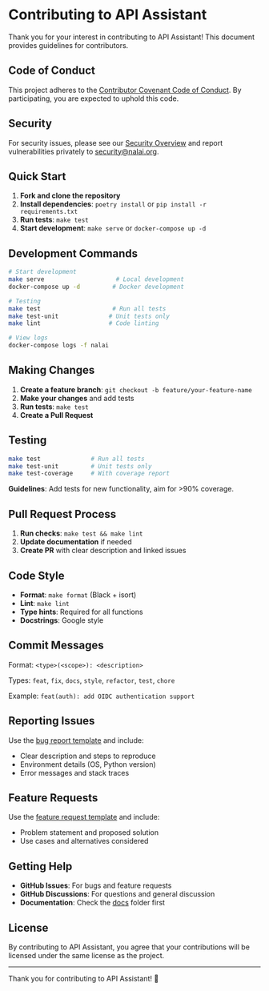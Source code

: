 # Contributing to API Assistant

Thank you for your interest in contributing to API Assistant! This document provides guidelines for contributors.

## Code of Conduct

This project adheres to the [Contributor Covenant Code of Conduct](CODE_OF_CONDUCT.md). By participating, you are expected to uphold this code.

## Security

For security issues, please see our [Security Overview](docs/security.md) and report vulnerabilities privately to [security@nalai.org](mailto:security@nalai.org).

## Quick Start

1. **Fork and clone the repository**
2. **Install dependencies**: `poetry install` or `pip install -r requirements.txt`
3. **Run tests**: `make test`
4. **Start development**: `make serve` or `docker-compose up -d`

## Development Commands

```bash
# Start development
make serve                    # Local development
docker-compose up -d         # Docker development

# Testing
make test                    # Run all tests
make test-unit              # Unit tests only
make lint                   # Code linting

# View logs
docker-compose logs -f nalai
```

## Making Changes

1. **Create a feature branch**: `git checkout -b feature/your-feature-name`
2. **Make your changes** and add tests
3. **Run tests**: `make test`
4. **Create a Pull Request**

## Testing

```bash
make test              # Run all tests
make test-unit         # Unit tests only
make test-coverage     # With coverage report
```

**Guidelines**: Add tests for new functionality, aim for >90% coverage.

## Pull Request Process

1. **Run checks**: `make test && make lint`
2. **Update documentation** if needed
3. **Create PR** with clear description and linked issues

## Code Style

- **Format**: `make format` (Black + isort)
- **Lint**: `make lint`
- **Type hints**: Required for all functions
- **Docstrings**: Google style

## Commit Messages

Format: `<type>(<scope>): <description>`

Types: `feat`, `fix`, `docs`, `style`, `refactor`, `test`, `chore`

Example: `feat(auth): add OIDC authentication support`

## Reporting Issues

Use the [bug report template](.github/ISSUE_TEMPLATE/bug_report.md) and include:
- Clear description and steps to reproduce
- Environment details (OS, Python version)
- Error messages and stack traces

## Feature Requests

Use the [feature request template](.github/ISSUE_TEMPLATE/feature_request.md) and include:
- Problem statement and proposed solution
- Use cases and alternatives considered

## Getting Help

- **GitHub Issues**: For bugs and feature requests
- **GitHub Discussions**: For questions and general discussion
- **Documentation**: Check the [docs](docs/) folder first

## License

By contributing to API Assistant, you agree that your contributions will be licensed under the same license as the project.

---

Thank you for contributing to API Assistant! 🚀 